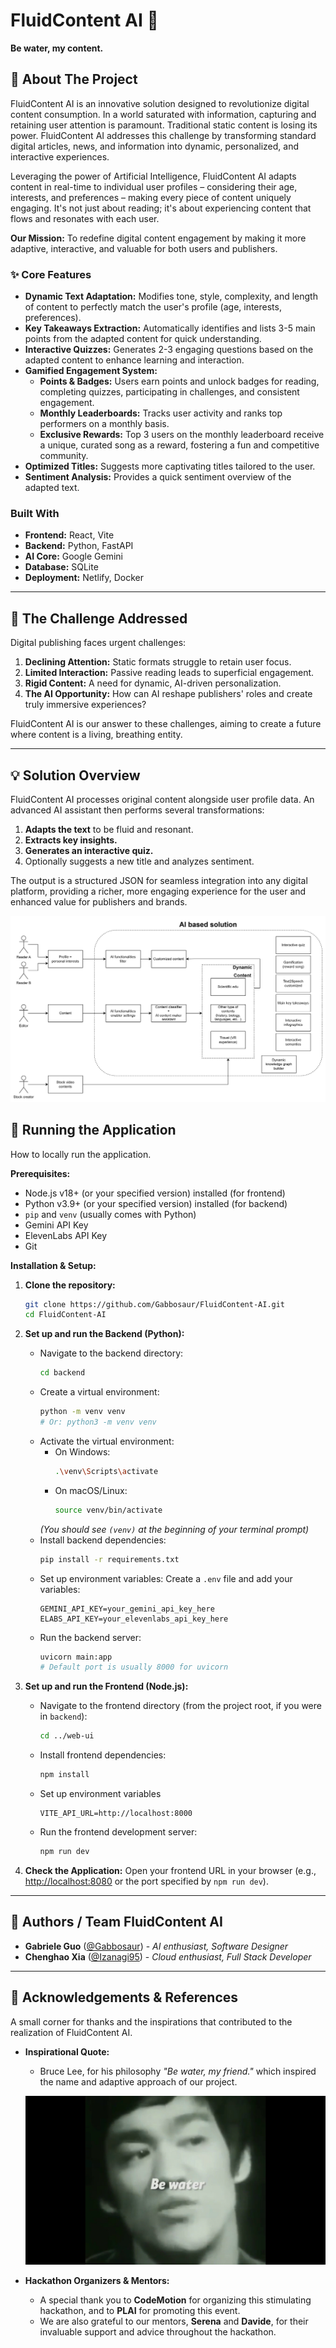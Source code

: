 # FluidContent AI 🌊

**Be water, my content.**

## 🚀 About The Project

FluidContent AI is an innovative solution designed to revolutionize digital content consumption. In a world saturated with information, capturing and retaining user attention is paramount. Traditional static content is losing its power. FluidContent AI addresses this challenge by transforming standard digital articles, news, and information into dynamic, personalized, and interactive experiences.

Leveraging the power of Artificial Intelligence, FluidContent AI adapts content in real-time to individual user profiles – considering their age, interests, and preferences – making every piece of content uniquely engaging. It's not just about reading; it's about experiencing content that flows and resonates with each user.

**Our Mission:** To redefine digital content engagement by making it more adaptive, interactive, and valuable for both users and publishers.

### ✨ Core Features

*   **Dynamic Text Adaptation:** Modifies tone, style, complexity, and length of content to perfectly match the user's profile (age, interests, preferences).
*   **Key Takeaways Extraction:** Automatically identifies and lists 3-5 main points from the adapted content for quick understanding.
*   **Interactive Quizzes:** Generates 2-3 engaging questions based on the adapted content to enhance learning and interaction.
*   **Gamified Engagement System:**
    *   **Points & Badges:** Users earn points and unlock badges for reading, completing quizzes, participating in challenges, and consistent engagement.
    *   **Monthly Leaderboards:** Tracks user activity and ranks top performers on a monthly basis.
    *   **Exclusive Rewards:** Top 3 users on the monthly leaderboard receive a unique, curated song as a reward, fostering a fun and competitive community.
*   **Optimized Titles:** Suggests more captivating titles tailored to the user.
*   **Sentiment Analysis:** Provides a quick sentiment overview of the adapted text.

### Built With
*   **Frontend:** React, Vite
*   **Backend:** Python, FastAPI
*   **AI Core:** Google Gemini
*   **Database:** SQLite
*   **Deployment:** Netlify, Docker

---

## 🎯 The Challenge Addressed

Digital publishing faces urgent challenges:
1.  **Declining Attention:** Static formats struggle to retain user focus.
2.  **Limited Interaction:** Passive reading leads to superficial engagement.
3.  **Rigid Content:** A need for dynamic, AI-driven personalization.
4.  **The AI Opportunity:** How can AI reshape publishers' roles and create truly immersive experiences?

FluidContent AI is our answer to these challenges, aiming to create a future where content is a living, breathing entity.

---

## 💡 Solution Overview

FluidContent AI processes original content alongside user profile data. An advanced AI assistant then performs several transformations:

1.  **Adapts the text** to be fluid and resonant.
2.  **Extracts key insights.**
3.  **Generates an interactive quiz.**
4.  Optionally suggests a new title and analyzes sentiment.

The output is a structured JSON for seamless integration into any digital platform, providing a richer, more engaging experience for the user and enhanced value for publishers and brands.

![FluidContent-AI architecture](img\fluidcontent-ai-architecture.png "FluidContent AI architecture")

## 🚀 Running the Application

How to locally run the application.

**Prerequisites:**

*   Node.js v18+ (or your specified version) installed (for frontend)
*   Python v3.9+ (or your specified version) installed (for backend)
*   `pip` and `venv` (usually comes with Python)
*   Gemini API Key
*   ElevenLabs API Key
*   Git

**Installation & Setup:**

1.  **Clone the repository:**
    ```sh
    git clone https://github.com/Gabbosaur/FluidContent-AI.git
    cd FluidContent-AI
    ```

2.  **Set up and run the Backend (Python):**
    *   Navigate to the backend directory:
        ```sh
        cd backend
        ```
    *   Create a virtual environment:
        ```sh
        python -m venv venv 
        # Or: python3 -m venv venv
        ```
    *   Activate the virtual environment:
        *   On Windows:
            ```sh
            .\venv\Scripts\activate
            ```
        *   On macOS/Linux:
            ```sh
            source venv/bin/activate
            ```
        *(You should see `(venv)` at the beginning of your terminal prompt)*
    *   Install backend dependencies:
        ```sh
        pip install -r requirements.txt
        ```
    *   Set up environment variables:
        Create a `.env` file and add your variables:
        ```
        GEMINI_API_KEY=your_gemini_api_key_here
        ELABS_API_KEY=your_elevenlabs_api_key_here
        ```
    *   Run the backend server:
        ```sh
        uvicorn main:app
        # Default port is usually 8000 for uvicorn
        ```

3.  **Set up and run the Frontend (Node.js):**
    *   Navigate to the frontend directory (from the project root, if you were in `backend`):
        ```sh
        cd ../web-ui 
        ```
    *   Install frontend dependencies:
        ```sh
        npm install
        ```
    *   Set up environment variables
        ```
        VITE_API_URL=http://localhost:8000
        ```
    *   Run the frontend development server:
        ```sh
        npm run dev
        ```

4.  **Check the Application:**
    Open your frontend URL in your browser (e.g., [http://localhost:8080](http://localhost:8080) or the port specified by `npm run dev`).

---

## 👥 Authors / Team FluidContent AI

*   **Gabriele Guo** ([@Gabbosaur](https://github.com/Gabbosaur)) - *AI enthusiast, Software Designer*
*   **Chenghao Xia** ([@Izanagi95](https://github.com/Izanagi95)) - *Cloud enthusiast, Full Stack Developer*

---

## 🙏 Acknowledgements & References

A small corner for thanks and the inspirations that contributed to the realization of FluidContent AI.

*   **Inspirational Quote:**
    *   Bruce Lee, for his philosophy *"Be water, my friend."* which inspired the name and adaptive approach of our project.

    [![Bruce Lee. Be water, my friend. Thumbnail.](img\brucelee.jpg)](https://www.youtube.com/watch?v=cJMwBwFj5nQ&pp=ygUSYmUgd2F0ZXIgbXkgZnJpZW5k "Bruce Lee. Be water, my friend.")

*   **Hackathon Organizers & Mentors:**
    *   A special thank you to **CodeMotion** for organizing this stimulating hackathon, and to **PLAI** for promoting this event.
    *   We are also grateful to our mentors, **Serena** and **Davide**, for their invaluable support and advice throughout the hackathon.